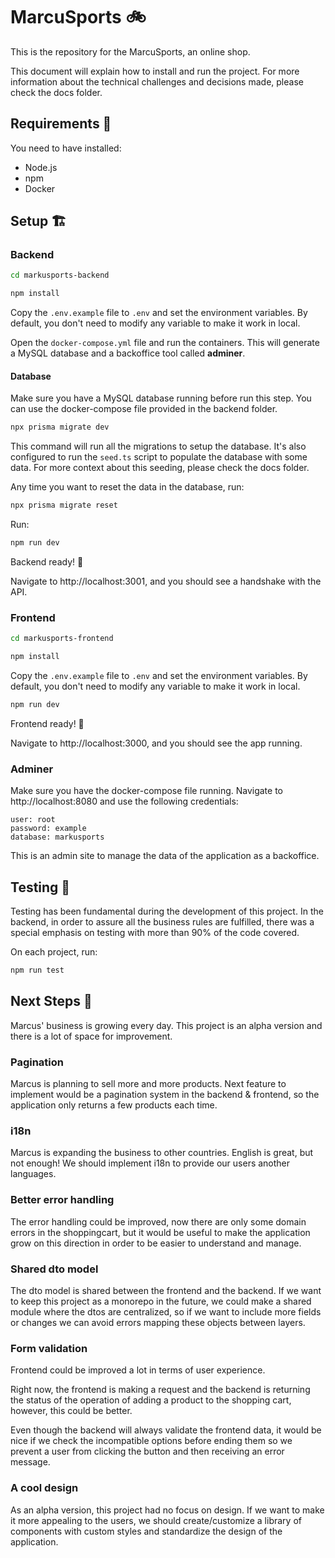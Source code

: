 # MarcuSports 🚲

This is the repository for the MarcuSports, an online shop.

This document will explain how to install and run the project. For more information about the technical challenges and
decisions made, please check the docs folder.

## Requirements 📝

You need to have installed:

- Node.js
- npm
- Docker

## Setup 🏗️

### Backend

```bash
cd markusports-backend
```
```bash
npm install
```

Copy the `.env.example` file to `.env` and set the environment variables. By default, you don't need to modify any
variable to make it work in local.

Open the `docker-compose.yml` file and run the containers. This will generate a MySQL database and a backoffice tool
called **adminer**.

#### Database

Make sure you have a MySQL database running before run this step. You can use the docker-compose file provided in the
backend folder.

```bash
npx prisma migrate dev
```

This command will run all the migrations to setup the database. It's also configured to run the `seed.ts` script to
populate
the database with some data. For more context about this seeding, please check the docs folder.

Any time you want to reset the data in the database, run:

```bash
npx prisma migrate reset
```

Run:

```bash
npm run dev
```

Backend ready! 🚀

Navigate to http://localhost:3001, and you should see a handshake with the API.

### Frontend

```bash
cd markusports-frontend
```
```bash
npm install
```

Copy the `.env.example` file to `.env` and set the environment variables. By default, you don't need to modify any
variable to make it work in local.

```bash
npm run dev
```

Frontend ready! 🚀

Navigate to http://localhost:3000, and you should see the app running.

### Adminer

Make sure you have the docker-compose file running. Navigate to http://localhost:8080 and use the following credentials:

````dotenv
user: root
password: example
database: markusports
````

This is an admin site to manage the data of the application as a backoffice.

## Testing 🧪

Testing has been fundamental during the development of this project. In the backend, in order to assure all the business
rules are fulfilled, there was a special emphasis on testing with more than 90% of the code covered.

On each project, run:

```bash
npm run test
```

## Next Steps 🔮

Marcus' business is growing every day. This project is an alpha version and there is a lot of space for improvement.

### Pagination

Marcus is planning to sell more and more products. Next feature to implement would be a pagination system in the
backend & frontend, so the application only returns a few products each time.

### i18n

Marcus is expanding the business to other countries. English is great, but not enough! We should implement i18n to
provide our users another languages.

### Better error handling

The error handling could be improved, now there are only some domain errors in the shoppingcart, but it would be useful
to make the application grow on this direction in order to be easier to understand and manage.

### Shared dto model

The dto model is shared between the frontend and the backend. If we want to keep this project as a monorepo in the
future, we could make a shared module where the dtos are centralized, so if we want to include more fields or changes we
can avoid errors mapping these objects between layers.

### Form validation

Frontend could be improved a lot in terms of user experience.

Right now, the frontend is making a request and the
backend is returning the status of the operation of adding a product to the shopping cart, however, this could be
better.

Even though the backend will always validate the frontend data, it would be nice if we check the incompatible options
before ending them so we prevent a user from clicking the button and then receiving an error message.

### A cool design

As an alpha version, this project had no focus on design. If we want to make it more appealing to the users, we should
create/customize a library of components with custom styles and standardize the design of the application.
